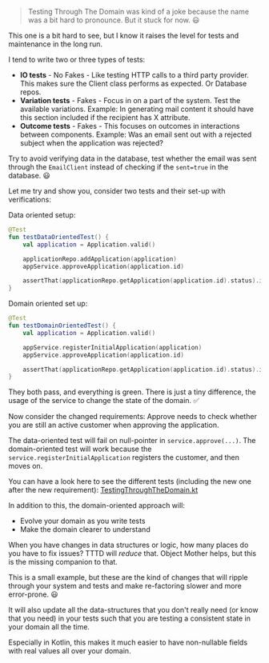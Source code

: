 > Testing Through The Domain was kind of a joke because the name was a bit hard to pronounce. But it stuck for now. :smiley:

This one is a bit hard to see, but I know it raises the level for tests and maintenance in the long run.

I tend to write two or three types of tests:
- **IO tests** - No Fakes - Like testing HTTP calls to a third party provider. This makes sure the Client class performs as expected. Or Database repos.
- **Variation tests** - Fakes - Focus in on a part of the system. Test the available variations. Example: In generating mail content it should have this section included if the recipient has X attribute.
- **Outcome tests** - Fakes - This focuses on outcomes in interactions between components. Example: Was an email sent out with a rejected subject when the application was rejected?

Try to avoid verifying data in the database,
test whether the email was sent through the `EmailClient` instead of checking if the `sent=true` in the database.
:smiley:

Let me try and show you, consider two tests and their set-up with verifications:

Data oriented setup:
```kotlin
@Test
fun testDataOrientedTest() {
    val application = Application.valid()

    applicationRepo.addApplication(application)
    appService.approveApplication(application.id)

    assertThat(applicationRepo.getApplication(application.id).status).isEqualTo(ApplicationStatus.APPROVED)
}
```

Domain oriented set up:
```kotlin
@Test
fun testDomainOrientedTest() {
    val application = Application.valid()

    appService.registerInitialApplication(application)
    appService.approveApplication(application.id)

    assertThat(applicationRepo.getApplication(application.id).status).isEqualTo(ApplicationStatus.APPROVED)
}
```

They both pass, and everything is green. There is just a tiny difference, the usage of the service to change the state of the domain. :white_check_mark:

Now consider the changed requirements: Approve needs to check whether you are still an active customer when approving the application.

The data-oriented test will fail on null-pointer in `service.approve(...)`. The domain-oriented test will work because the `service.registerInitialApplication` registers the customer, and then moves on.

You can have a look here to see the different tests (including the new one after the new requirement): [TestingThroughTheDomain.kt](../src/test/kotlin/tttd/TestingThroughTheDomainTest.kt)

In addition to this, the domain-oriented approach will:
- Evolve your domain as you write tests
- Make the domain clearer to understand

When you have changes in data structures or logic, how many places do you have to fix issues? TTTD will _reduce_ that. Object Mother helps, but this is the missing companion to that.

This is a small example, but these are the kind of changes that will ripple through your system and tests and make re-factoring slower and more error-prone. :smiley:

It will also update all the data-structures that you don't really need (or know that you need) in your tests such that you are testing a consistent state in your domain all the time. 

Especially in Kotlin, this makes it much easier to have non-nullable fields with real values all over your domain.
